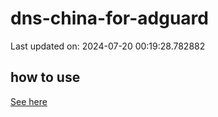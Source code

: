# dns-china-for-adguard

Last updated on: 2024-07-20 00:19:28.782882

## how to use

[See here](https://github.com/AdguardTeam/AdGuardHome/wiki/Configuration#upstreams-from-file)